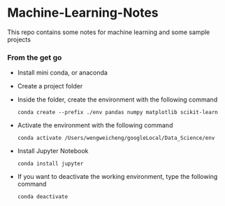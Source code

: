 # Machine-Learning-Notes
This repo contains some notes for machine learning and some sample projects

### From the get go

* Install mini conda, or anaconda

* Create a project folder

* Inside the folder, create the environment with the following command

  ```
  conda create --prefix ./env pandas numpy matplotlib scikit-learn
  ```

* Activate the environment with the following command

  ```
  conda activate /Users/wengweicheng/googleLocal/Data_Science/env
  ```

* Install Jupyter Notebook

  ```
  conda install jupyter
  ```

* If you want to deactivate the working environment, type the following command

  ```
  conda deactivate
  ```

  

